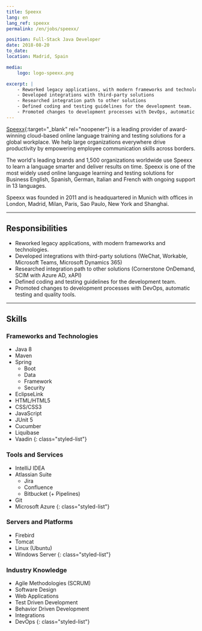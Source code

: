 ```yaml
---
title: Speexx
lang: en
lang_ref: speexx
permalink: /en/jobs/speexx/

position: Full-Stack Java Developer
date: 2018-08-20
to_date: 
location: Madrid, Spain

media:
    logo: logo-speexx.png

excerpt: |
    - Reworked legacy applications, with modern frameworks and technologies.
    - Developed integrations with third-party solutions
    - Researched integration path to other solutions
    - Defined coding and testing guidelines for the development team.
    - Promoted changes to development processes with DevOps, automatic testing and quality tools.
---
```


[Speexx](https://www.speexx.com){:target="_blank" rel="noopener"} is a leading provider of award-winning cloud-based online language training and testing solutions for a global workplace. We help large organizations everywhere drive productivity by empowering employee communication skills across borders.

The world's leading brands and 1,500 organizations worldwide use Speexx to learn a language smarter and deliver results on time. Speexx is one of the most widely used online language learning and testing solutions for Business English, Spanish, German, Italian and French with ongoing support in 13 languages.

Speexx was founded in 2011 and is headquartered in Munich with offices in London, Madrid, Milan, Paris, Sao Paulo, New York and Shanghai.

***

## Responsibilities

- Reworked legacy applications, with modern frameworks and technologies.
- Developed integrations with third-party solutions (WeChat, Workable, Microsoft Teams, Microsoft Dynamics 365)
- Researched integration path to other solutions (Cornerstone OnDemand, SCIM with Azure AD, xAPI)
- Defined coding and testing guidelines for the development team.
- Promoted changes to development processes with DevOps, automatic testing and quality tools.

***

## Skills

### Frameworks and Technologies

- Java 8
- Maven
- Spring
    - Boot
    - Data
    - Framework
    - Security
- EclipseLink
- HTML/HTML5
- CSS/CSS3
- JavaScript
- JUnit 5
- Cucumber
- Liquibase
- Vaadin
{: class="styled-list"}

### Tools and Services

- IntelliJ IDEA
- Atlassian Suite
    - Jira
    - Confluence
    - Bitbucket (+ Pipelines)
- Git
- Microsoft Azure
{: class="styled-list"}

### Servers and Platforms

- Firebird
- Tomcat
- Linux (Ubuntu)
- Windows Server
{: class="styled-list"}

### Industry Knowledge

- Agile Methodologies (SCRUM)
- Software Design
- Web Applications
- Test Driven Development
- Behavior Driven Development
- Integrations
- DevOps
{: class="styled-list"}